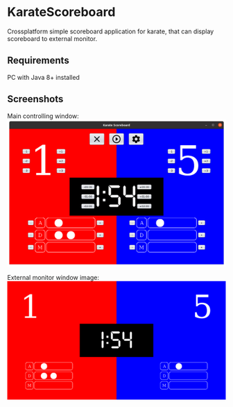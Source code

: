 # KarateScoreboard
Crossplatform simple scoreboard application for karate, that can display scoreboard to external monitor.
## Requirements
PC with Java 8+ installed

## Screenshots
Main controlling window:
![Main window screenshot](https://github.com/AlexanderShirokih/KarateScoreboard/blob/master/screenshots/base_frame.png)

External monitor window image:
![External monitor screenshot](https://github.com/AlexanderShirokih/KarateScoreboard/blob/master/screenshots/external.png)
